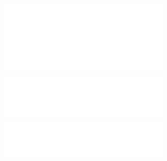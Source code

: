 ![Metrics - Iso Calendar](/metrics.plugin.isocalendar.svg)
---
![Metrics - Most Recently Used Languages](/metrics.plugin.languages.recent.svg)
<!-- --- -->
![Metrics - Most Used Languages](/metrics.plugin.languages.svg)
<!-- --- -->
<!-- ![Metrics - Wakatime](/metrics.plugin.wakatime.svg) -->
